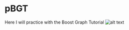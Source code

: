 # pBGT
Here I will practice with the Boost Graph Tutorial
![alt text](https://github.com/lumphie/pBGT/test.png "It can create graphs from a sado::population")
